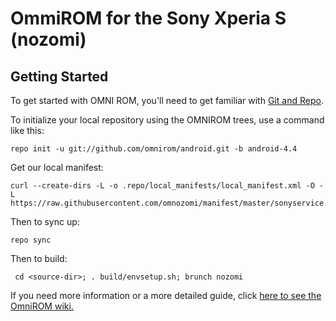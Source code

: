 OmmiROM for the Sony Xperia S (nozomi)
===========

Getting Started
---------------

To get started with OMNI ROM, you'll need to get
familiar with [Git and Repo](http://source.android.com/download/using-repo).

To initialize your local repository using the OMNIROM trees, use a command like this:

    repo init -u git://github.com/omnirom/android.git -b android-4.4

Get our local manifest:

    curl --create-dirs -L -o .repo/local_manifests/local_manifest.xml -O -L https://raw.githubusercontent.com/omnozomi/manifest/master/sonyservice.xml

Then to sync up:

    repo sync

Then to build:

     cd <source-dir>; . build/envsetup.sh; brunch nozomi


If you need more information or a more detailed guide, click [here to see the OmniROM wiki.](http://docs.omnirom.org)
